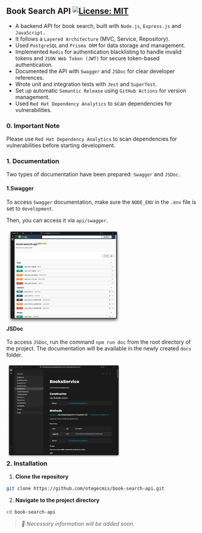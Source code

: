 ## Book Search API [![License: MIT](https://img.shields.io/badge/License-MIT-yellow.svg)](https://github.com/otegecmis/book-search-api/blob/main/LICENSE.md)

- A backend API for book search, built with `Node.js`, `Express.js` and `JavaScript.`
- It follows a `Layered Architecture` (MVC, Service, Repository).
- Used `PostgreSQL` and `Prisma ORM` for data storage and management.
- Implemented `Redis` for authentication blacklisting to handle invalid tokens and `JSON Web Token (JWT)` for secure token-based authentication.
- Documented the API with `Swagger` and `JSDoc` for clear developer references.
- Wrote unit and integration tests with `Jest` and `SuperTest`.
- Set up automatic `Semantic Release` using `GitHub Actions` for version management.
- Used `Red Hat Dependency Analytics` to scan dependencies for vulnerabilities.

### 0. Important Note

Please use `Red Hat Dependency Analytics` to scan dependencies for vulnerabilities before starting development.

### 1. Documentation

Two types of documentation have been prepared: `Swagger` and `JSDoc.` 

#### 1.Swagger

To access `Swagger` documentation, make sure the `NODE_ENV` in the `.env` file is set to `development`.

Then, you can access it via `api/swagger`.

<div style="float: left;">
    <img src="assets/1.png" style="width: 60%;" />
</div>

#### JSDoc

To access `JSDoc`, run the command `npm run doc` from the root directory of the project. The documentation will be available in the newly created `docs` folder.

<div style="float: left;">
    <img src="assets/2.png" style="width: 60%;" />
</div>

### 2. Installation

1. **Clone the repository**

```sh
git clone https://github.com/otegecmis/book-search-api.git
```

2. **Navigate to the project directory**

```sh
cd book-search-api
```

> *🚧 Necessary information will be added soon.*